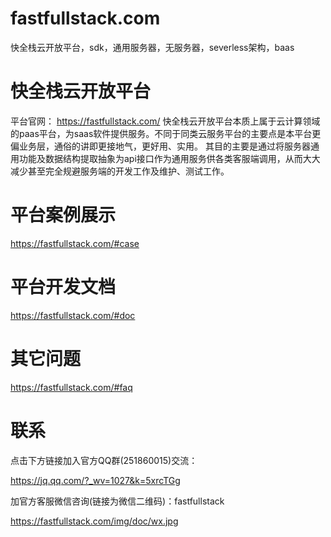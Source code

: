 # fastfullstack.com
快全栈云开放平台，sdk，通用服务器，无服务器，severless架构，baas

# 快全栈云开放平台
平台官网：
https://fastfullstack.com/
快全栈云开放平台本质上属于云计算领域的paas平台，为saas软件提供服务。不同于同类云服务平台的主要点是本平台更偏业务层，通俗的讲即更接地气，更好用、实用。
其目的主要是通过将服务器通用功能及数据结构提取抽象为api接口作为通用服务供各类客服端调用，从而大大减少甚至完全规避服务端的开发工作及维护、测试工作。

# 平台案例展示
https://fastfullstack.com/#case


# 平台开发文档
https://fastfullstack.com/#doc


# 其它问题
https://fastfullstack.com/#faq

# 联系
点击下方链接加入官方QQ群(251860015)交流：

https://jq.qq.com/?_wv=1027&k=5xrcTGg

加官方客服微信咨询(链接为微信二维码)：fastfullstack

https://fastfullstack.com/img/doc/wx.jpg

